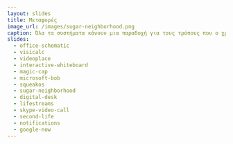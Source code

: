 ```yaml
---
layout: slides
title: Μεταφορές 
image_url: /images/sugar-neighborhood.png
caption: Όλα τα συστήματα κάνουν μια παραδοχή για τους τρόπους που ο χρήστης σκέφτεται και αλληλεπιδρά με τον υπολογιστή. 
slides:
  - office-schematic
  - visicalc
  - videoplace 
  - interactive-whiteboard
  - magic-cap
  - microsoft-bob
  - squeakos
  - sugar-neighborhood
  - digital-desk
  - lifestreams
  - skype-video-call
  - second-life
  - notifications
  - google-now
---
```


